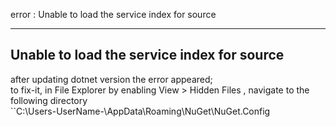 error : Unable to load the service index for source

---

## Unable to load the service index for source

after updating dotnet version the error appeared;<br>
to fix-it, in File Explorer by enabling View > Hidden Files , navigate to the following directory<br>
``C:\Users\-UserName-\AppData\Roaming\NuGet\NuGet.Config

<?xml version="1.0" encoding="utf-8"?>
<configuration>
  <packageSources>
    <!-- Comment the Following Line -->
    <!-- <add key="nuget.org" value="https://api.nuget.org/v3/index.json" protocolVersion="3" /> -->
  </packageSources>
</configuration>
